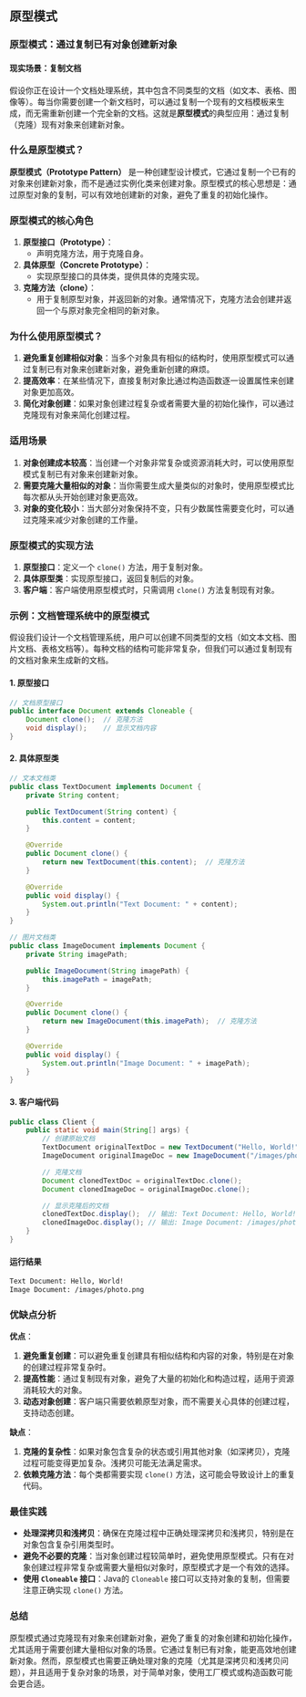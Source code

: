 ## 原型模式

### 原型模式：通过复制已有对象创建新对象

#### 现实场景：复制文档

假设你正在设计一个文档处理系统，其中包含不同类型的文档（如文本、表格、图像等）。每当你需要创建一个新文档时，可以通过复制一个现有的文档模板来生成，而无需重新创建一个完全新的文档。这就是**原型模式**的典型应用：通过复制（克隆）现有对象来创建新对象。

### 什么是原型模式？

**原型模式（Prototype Pattern）** 是一种创建型设计模式，它通过复制一个已有的对象来创建新对象，而不是通过实例化类来创建对象。原型模式的核心思想是：通过原型对象的复制，可以有效地创建新的对象，避免了重复的初始化操作。

### 原型模式的核心角色

1. **原型接口（Prototype）**：
    - 声明克隆方法，用于克隆自身。
2. **具体原型（Concrete Prototype）**：
    - 实现原型接口的具体类，提供具体的克隆实现。
3. **克隆方法（clone）**：
    - 用于复制原型对象，并返回新的对象。通常情况下，克隆方法会创建并返回一个与原对象完全相同的新对象。

### 为什么使用原型模式？

1. **避免重复创建相似对象**：当多个对象具有相似的结构时，使用原型模式可以通过复制已有对象来创建新对象，避免重新创建的麻烦。
2. **提高效率**：在某些情况下，直接复制对象比通过构造函数逐一设置属性来创建对象更加高效。
3. **简化对象创建**：如果对象创建过程复杂或者需要大量的初始化操作，可以通过克隆现有对象来简化创建过程。

### 适用场景

1. **对象创建成本较高**：当创建一个对象非常复杂或资源消耗大时，可以使用原型模式复制已有对象来创建新对象。
2. **需要克隆大量相似的对象**：当你需要生成大量类似的对象时，使用原型模式比每次都从头开始创建对象更高效。
3. **对象的变化较小**：当大部分对象保持不变，只有少数属性需要变化时，可以通过克隆来减少对象创建的工作量。

### 原型模式的实现方法

1. **原型接口**：定义一个 `clone()` 方法，用于复制对象。
2. **具体原型类**：实现原型接口，返回复制后的对象。
3. **客户端**：客户端使用原型模式时，只需调用 `clone()` 方法复制现有对象。

### 示例：文档管理系统中的原型模式

假设我们设计一个文档管理系统，用户可以创建不同类型的文档（如文本文档、图片文档、表格文档等）。每种文档的结构可能非常复杂，但我们可以通过复制现有的文档对象来生成新的文档。

#### 1. **原型接口**

```java
// 文档原型接口
public interface Document extends Cloneable {
    Document clone();  // 克隆方法
    void display();    // 显示文档内容
}
```

#### 2. **具体原型类**

```java
// 文本文档类
public class TextDocument implements Document {
    private String content;

    public TextDocument(String content) {
        this.content = content;
    }

    @Override
    public Document clone() {
        return new TextDocument(this.content);  // 克隆方法
    }

    @Override
    public void display() {
        System.out.println("Text Document: " + content);
    }
}

// 图片文档类
public class ImageDocument implements Document {
    private String imagePath;

    public ImageDocument(String imagePath) {
        this.imagePath = imagePath;
    }

    @Override
    public Document clone() {
        return new ImageDocument(this.imagePath);  // 克隆方法
    }

    @Override
    public void display() {
        System.out.println("Image Document: " + imagePath);
    }
}
```

#### 3. **客户端代码**

```java
public class Client {
    public static void main(String[] args) {
        // 创建原始文档
        TextDocument originalTextDoc = new TextDocument("Hello, World!");
        ImageDocument originalImageDoc = new ImageDocument("/images/photo.png");

        // 克隆文档
        Document clonedTextDoc = originalTextDoc.clone();
        Document clonedImageDoc = originalImageDoc.clone();

        // 显示克隆后的文档
        clonedTextDoc.display();  // 输出: Text Document: Hello, World!
        clonedImageDoc.display(); // 输出: Image Document: /images/photo.png
    }
}
```

#### 运行结果

```tex
Text Document: Hello, World!
Image Document: /images/photo.png
```

### 优缺点分析

**优点**：

1. **避免重复创建**：可以避免重复创建具有相似结构和内容的对象，特别是在对象的创建过程非常复杂时。
2. **提高性能**：通过复制现有对象，避免了大量的初始化和构造过程，适用于资源消耗较大的对象。
3. **动态对象创建**：客户端只需要依赖原型对象，而不需要关心具体的创建过程，支持动态创建。

**缺点**：

1. **克隆的复杂性**：如果对象包含复杂的状态或引用其他对象（如深拷贝），克隆过程可能变得更加复杂。浅拷贝可能无法满足需求。
2. **依赖克隆方法**：每个类都需要实现 `clone()` 方法，这可能会导致设计上的重复代码。

### 最佳实践

- **处理深拷贝和浅拷贝**：确保在克隆过程中正确处理深拷贝和浅拷贝，特别是在对象包含复杂引用类型时。
- **避免不必要的克隆**：当对象创建过程较简单时，避免使用原型模式。只有在对象创建过程非常复杂或需要大量相似对象时，原型模式才是一个有效的选择。
- **使用 `Cloneable` 接口**：Java的 `Cloneable` 接口可以支持对象的复制，但需要注意正确实现 `clone()` 方法。

### 总结

原型模式通过克隆现有对象来创建新对象，避免了重复的对象创建和初始化操作，尤其适用于需要创建大量相似对象的场景。它通过复制已有对象，能更高效地创建新对象。然而，原型模式也需要正确处理对象的克隆（尤其是深拷贝和浅拷贝问题），并且适用于复杂对象的场景，对于简单对象，使用工厂模式或构造函数可能会更合适。